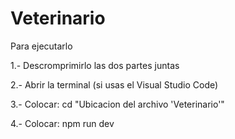 # Veterinario

Para ejecutarlo

1.- Descromprimirlo las dos partes juntas

2.- Abrir la terminal (si usas el Visual Studio Code)

3.- Colocar: cd "Ubicacion del archivo 'Veterinario'"

4.-  Colocar: npm run dev
